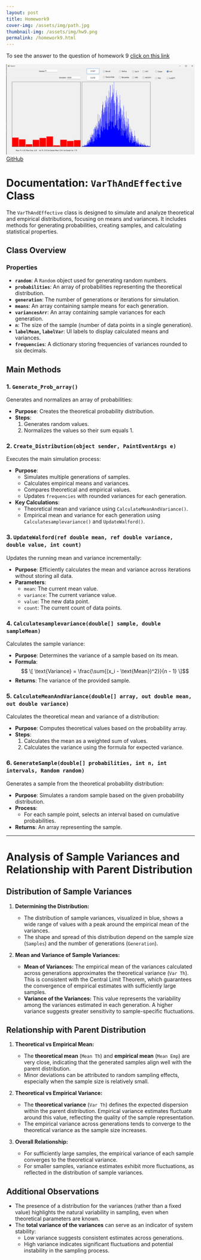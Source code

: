 ```yaml
---
layout: post
title: Homework9
cover-img: /assets/img/path.jpg
thumbnail-img: /assets/img/hw9.png
permalink: /homework9.html
---
```


To see the answer to the question of homework 9 [click on this link](hw9Theory.md)

![hw](../assets/img/hw9.png)
[GitHub](https://github.com/Viiiiin/Statistics/blob/main/homework_2/homework_1/Variance.cs)


# Documentation: `VarThAndEffective` Class

The `VarThAndEffective` class is designed to simulate and analyze theoretical and empirical distributions, focusing on means and variances. It includes methods for generating probabilities, creating samples, and calculating statistical properties.

## Class Overview

### Properties
- **`random`**: A `Random` object used for generating random numbers.
- **`probabilities`**: An array of probabilities representing the theoretical distribution.
- **`generation`**: The number of generations or iterations for simulation.
- **`means`**: An array containing sample means for each generation.
- **`variancesArr`**: An array containing sample variances for each generation.
- **`n`**: The size of the sample (number of data points in a single generation).
- **`labelMean`, `labelVar`**: UI labels to display calculated means and variances.
- **`frequencies`**: A dictionary storing frequencies of variances rounded to six decimals.


## Main Methods

### 1. `Generate_Prob_array()`
Generates and normalizes an array of probabilities:
- **Purpose**: Creates the theoretical probability distribution.
- **Steps**:
  1. Generates random values.
  2. Normalizes the values so their sum equals 1.



### 2. `Create_Distribution(object sender, PaintEventArgs e)`
Executes the main simulation process:
- **Purpose**: 
  - Simulates multiple generations of samples.
  - Calculates empirical means and variances.
  - Compares theoretical and empirical values.
  - Updates `frequencies` with rounded variances for each generation.
- **Key Calculations**:
  - Theoretical mean and variance using `CalculateMeanAndVariance()`.
  - Empirical mean and variance for each generation using `Calculatesamplevariance()` and `UpdateWalford()`.



### 3. `UpdateWalford(ref double mean, ref double variance, double value, int count)`
Updates the running mean and variance incrementally:
- **Purpose**: Efficiently calculates the mean and variance across iterations without storing all data.
- **Parameters**:
  - `mean`: The current mean value.
  - `variance`: The current variance value.
  - `value`: The new data point.
  - `count`: The current count of data points.



### 4. `Calculatesamplevariance(double[] sample, double sampleMean)`
Calculates the sample variance:
- **Purpose**: Determines the variance of a sample based on its mean.
- **Formula**:  
  $$ \[
  \text{Variance} = \frac{\sum{(x_i - \text{Mean})^2}}{n - 1}
  \]$$
- **Returns**: The variance of the provided sample.



### 5. `CalculateMeanAndVariance(double[] array, out double mean, out double variance)`
Calculates the theoretical mean and variance of a distribution:
- **Purpose**: Computes theoretical values based on the probability array.
- **Steps**:
  1. Calculates the mean as a weighted sum of values.
  2. Calculates the variance using the formula for expected variance.



### 6. `GenerateSample(double[] probabilities, int n, int intervals, Random random)`
Generates a sample from the theoretical probability distribution:
- **Purpose**: Simulates a random sample based on the given probability distribution.
- **Process**:
  - For each sample point, selects an interval based on cumulative probabilities.
- **Returns**: An array representing the sample.

---
# Analysis of Sample Variances and Relationship with Parent Distribution

## Distribution of Sample Variances

1. **Determining the Distribution:**
   - The distribution of sample variances, visualized in blue, shows a wide range of values with a peak around the empirical mean of the variances.
   - The shape and spread of this distribution depend on the sample size (`Samples`) and the number of generations (`Generation`).

2. **Mean and Variance of Sample Variances:**
   - **Mean of Variances:** The empirical mean of the variances calculated across generations approximates the theoretical variance (`Var Th`). This is consistent with the Central Limit Theorem, which guarantees the convergence of empirical estimates with sufficiently large samples.
   - **Variance of the Variances:** This value represents the variability among the variances estimated in each generation. A higher variance suggests greater sensitivity to sample-specific fluctuations.


## Relationship with Parent Distribution

1. **Theoretical vs Empirical Mean:**
   - The **theoretical mean** (`Mean Th`) and **empirical mean** (`Mean Emp`) are very close, indicating that the generated samples align well with the parent distribution.
   - Minor deviations can be attributed to random sampling effects, especially when the sample size is relatively small.

2. **Theoretical vs Empirical Variance:**
   - The **theoretical variance** (`Var Th`) defines the expected dispersion within the parent distribution. Empirical variance estimates fluctuate around this value, reflecting the quality of the sample representation.
   - The empirical variance across generations tends to converge to the theoretical variance as the sample size increases.

3. **Overall Relationship:**
   - For sufficiently large samples, the empirical variance of each sample converges to the theoretical variance.
   - For smaller samples, variance estimates exhibit more fluctuations, as reflected in the distribution of sample variances.



## Additional Observations
- The presence of a distribution for the variances (rather than a fixed value) highlights the natural variability in sampling, even when theoretical parameters are known.
- The **total variance of the variances** can serve as an indicator of system stability:
  - Low variance suggests consistent estimates across generations.
  - High variance indicates significant fluctuations and potential instability in the sampling process.

